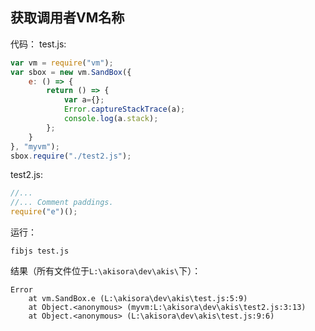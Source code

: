 ## 获取调用者VM名称
代码：
test.js:
```JavaScript
var vm = require("vm");
var sbox = new vm.SandBox({
	e: () => {
		return () => {
			var a={};
			Error.captureStackTrace(a);
			console.log(a.stack);
		};
	}
}, "myvm");
sbox.require("./test2.js");
```
test2.js:
```JavaScript
//...
//... Comment paddings.
require("e")();
```
运行：
```Shell
fibjs test.js
```
结果（所有文件位于`L:\akisora\dev\akis\`下）：
```
Error
    at vm.SandBox.e (L:\akisora\dev\akis\test.js:5:9)
    at Object.<anonymous> (myvm:L:\akisora\dev\akis\test2.js:3:13)
    at Object.<anonymous> (L:\akisora\dev\akis\test.js:9:6)
```